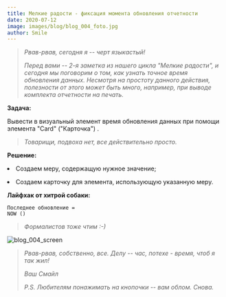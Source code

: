 ```yaml
---
title: Мелкие радости - фиксация момента обновления отчетности
date: 2020-07-12
image: images/blog/blog_004_foto.jpg
author: Smile
---
```


> *Рвав-рвав, сегодня я -- черт языкастый!*
>
> *Перед вами -- 2-я заметка из нашего цикла "Мелкие радости", и сегодня мы поговорим о том, как узнать точное время обновления данных. Несмотря на простоту данного действия, полезности от этого может быть много, например, при выводе комплекта отчетности на печать.*

**Задача:**

Вывести в визуальный элемент время обновления данных при помощи элемента "Card" ("Карточка") .

> *Товарищи, подвоха нет, все действительно просто.*

**Решение:**

**<li>** Создаем меру, содержащую нужное значение;

**<li>** Создаем карточку для элемента, использующую указанную меру.

**Лайфхак от хитрой собаки:** 

```dax
Последнее обновление =
NOW ()
```


> *Формалистов тоже чтим :-)*


![blog_004_screen](https://kkadikin.ru/images/blog/blog_004_screen.jpg)


> *Рвав-рвав, собственно, все. Делу -- час, потехе - время, чтоб я так жил!*
>
> *Ваш Смайл*
>
> *P.S. Любителям понажимать на кнопочки -- вам облом. Снова.*
